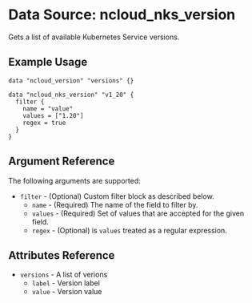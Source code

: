 # Data Source: ncloud_nks_version

Gets a list of available Kubernetes Service versions.

## Example Usage

```hcl
data "ncloud_version" "versions" {}

data "ncloud_nks_version" "v1_20" {
  filter {
    name = "value"
    values = ["1.20"]
    regex = true
  }
}

```

## Argument Reference

The following arguments are supported:

* `filter` - (Optional) Custom filter block as described below.
  * `name` - (Required) The name of the field to filter by.
  * `values` - (Required) Set of values that are accepted for the given field.
  * `regex` - (Optional) is `values` treated as a regular expression.

## Attributes Reference

* `versions` - A list of verions
  * `label` - Version label
  * `value` - Version value
